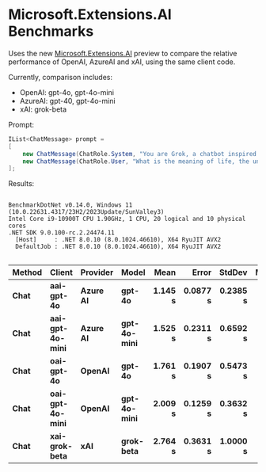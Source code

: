 # Microsoft.Extensions.AI Benchmarks

Uses the new [Microsoft.Extensions.AI](https://devblogs.microsoft.com/dotnet/introducing-microsoft-extensions-ai-preview/) preview 
to compare the relative performance of OpenAI, AzureAI and xAI, using the same client code.

Currently, comparison includes:

* OpenAI: gpt-4o, gpt-4o-mini
* AzureAI: gpt-40, gpt-4o-mini
* xAI: grok-beta

Prompt:

```csharp
IList<ChatMessage> prompt =
[
    new ChatMessage(ChatRole.System, "You are Grok, a chatbot inspired by the Hitchhiker's Guide to the Galaxy."),
    new ChatMessage(ChatRole.User, "What is the meaning of life, the universe, and everything?"),
];
```

Results:

<!-- include src/AI.Benchmarks/BenchmarkDotNet.Artifacts/results/AI.Benchmarks.ModelPerformance-report-github.md -->
```

BenchmarkDotNet v0.14.0, Windows 11 (10.0.22631.4317/23H2/2023Update/SunValley3)
Intel Core i9-10900T CPU 1.90GHz, 1 CPU, 20 logical and 10 physical cores
.NET SDK 9.0.100-rc.2.24474.11
  [Host]     : .NET 8.0.10 (8.0.1024.46610), X64 RyuJIT AVX2
  DefaultJob : .NET 8.0.10 (8.0.1024.46610), X64 RyuJIT AVX2


```
| Method | Client          | Provider | Model       | Mean    | Error    | StdDev   | Median  |
|------- |---------------- |--------- |------------ |--------:|---------:|---------:|--------:|
| **Chat**   | **aai-gpt-4o**      | **Azure AI** | **gpt-4o**      | **1.145 s** | **0.0877 s** | **0.2385 s** | **1.090 s** |
| **Chat**   | **aai-gpt-4o-mini** | **Azure AI** | **gpt-4o-mini** | **1.525 s** | **0.2311 s** | **0.6592 s** | **1.232 s** |
| **Chat**   | **oai-gpt-4o**      | **OpenAI**   | **gpt-4o**      | **1.761 s** | **0.1907 s** | **0.5473 s** | **1.585 s** |
| **Chat**   | **oai-gpt-4o-mini** | **OpenAI**   | **gpt-4o-mini** | **2.009 s** | **0.1259 s** | **0.3632 s** | **2.008 s** |
| **Chat**   | **xai-grok-beta**   | **xAI**      | **grok-beta**   | **2.764 s** | **0.3631 s** | **1.0000 s** | **2.543 s** |

<!-- src/AI.Benchmarks/BenchmarkDotNet.Artifacts/results/AI.Benchmarks.ModelPerformance-report-github.md -->
